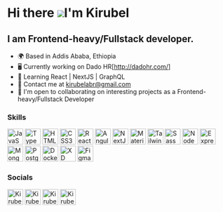 
Hi there ![](https://user-images.githubusercontent.com/18350557/176309783-0785949b-9127-417c-8b55-ab5a4333674e.gif)I'm Kirubel 
========================================================================================================================================

I am Frontend-heavy/Fullstack developer.
---------------------------------------

* 🌍 Based in Addis Ababa, Ethiopia
* 🖥️ Currently working on Dado HR[http://dadohr.com/]
* 🧠 Learning React | NextJS | GraphQL
* 💬 Contact me at [kirubelabr@gmail.com](mailto:kirubelabr@gmail.com)
* 🤝 I'm open to collaborating on interesting projects as a Frontend-heavy/Fullstack Developer

### Skills

<p align="left">
<a  href="https://developer.mozilla.org/en-US/docs/Web/JavaScript" target="_blank"
  rel="noreferrer"><img src="https://seeklogo.com/images/J/javascript-js-logo-2949701702-seeklogo.com.png" width="36"
    height="36" alt="JavaScript" /></a>
<a  href="https://www.typescriptlang.org/" target="_blank" rel="noreferrer"><img
    src="https://seeklogo.com/images/T/typescript-logo-B29A3F462D-seeklogo.com.png" width="36" height="36"
    alt="TypeScript" /></a>
<a  href="https://developer.mozilla.org/en-US/docs/Glossary/HTML5" target="_blank"
  rel="noreferrer"><img
    src="https://seeklogo.com/images/H/html5-without-wordmark-color-logo-14D252D878-seeklogo.com.png" width="36"
    height="36" alt="HTML5" /></a>
<a  href="https://www.w3.org/TR/CSS/#css" target="_blank" rel="noreferrer"><img
    src="https://raw.githubusercontent.com/danielcranney/readme-generator/main/public/icons/skills/css3-colored.svg"
    width="36" height="36" alt="CSS3" /></a>
<a  href="https://reactjs.org/" target="_blank" rel="noreferrer"><img
    src="https://img.icons8.com/?size=512&id=wPohyHO_qO1a&format=png" width="36" height="36" alt="React" /></a>
<a  href="https://angular.io" target="_blank" rel="noreferrer"><img
    src="https://img.icons8.com/color/36/000000/angularjs.png" width="36" height="36" alt="Angular" /></a>
<a  href="https://nextjs.org/docs" target="_blank" rel="noreferrer"><img
    src="https://seeklogo.com/images/N/next-js-logo-8FCFF51DD2-seeklogo.com.png" width="36" height="36"
    alt="NextJs" /></a>
<a  href="https://mui.com/" target="_blank" rel="noreferrer"><img
    src="https://seeklogo.com/images/M/material-ui-logo-5BDCB9BA8F-seeklogo.com.png" width="36" height="36"
    alt="MaterialUI" /></a>
<a  href="https://tailwindcss.com/" target="_blank" rel="noreferrer"><img
    src="https://raw.githubusercontent.com/danielcranney/readme-generator/main/public/icons/skills/tailwindcss-colored.svg"
    width="36" height="36" alt="TailwindCSS" /></a>
<a  href="https://sass-lang.com/" target="_blank" rel="noreferrer"><img
    src="https://raw.githubusercontent.com/danielcranney/readme-generator/main/public/icons/skills/sass-colored.svg"
    width="36" height="36" alt="Sass" /></a>
<a  href="https://nodejs.org/en/" target="_blank" rel="noreferrer"><img
    src="https://raw.githubusercontent.com/danielcranney/readme-generator/main/public/icons/skills/nodejs-colored.svg"
    width="36" height="36" alt="NodeJS" /></a>
<a  href="https://expressjs.com/" target="_blank" rel="noreferrer"><img
    src="https://raw.githubusercontent.com/danielcranney/readme-generator/main/public/icons/skills/express-colored.svg"
    width="36" height="36" alt="Express" /></a>
<a  href="https://www.mongodb.com/" target="_blank" rel="noreferrer"><img
    src="https://raw.githubusercontent.com/danielcranney/readme-generator/main/public/icons/skills/mongodb-colored.svg"
    width="36" height="36" alt="MongoDB" /></a>
<a  href="https://www.postgresql.org/" target="_blank" rel="noreferrer"><img
    src="https://seeklogo.com/images/P/postgresql-logo-5309879B58-seeklogo.com.png" width="36" height="36"
    alt="PostgreSQL" /></a>
<a  href="https://www.docker.com/" target="_blank" rel="noreferrer"><img
    src="https://img.icons8.com/dusk/36/000000/docker.png" width="36" height="36" alt="Docker" /></a>
<a  href="https://www.adobe.com/uk/products/xd.html" target="_blank" rel="noreferrer"><img
    src="https://raw.githubusercontent.com/danielcranney/readme-generator/main/public/icons/skills/xd-colored.svg"
    width="36" height="36" alt="XD" /></a>
<a  href="https://www.figma.com/" target="_blank" rel="noreferrer"><img
    src="https://raw.githubusercontent.com/danielcranney/readme-generator/main/public/icons/skills/figma-colored.svg"
    width="36" height="36" alt="Figma" /></a>
</p>


### Socials


<p align="left">
  <a href="https://www.linkedin.com/in/kirubel-abera-77a70273/" target="_blank" rel="noreferrer"><img src="https://seeklogo.com/images/L/linkedin-icon-logo-05B2880899-seeklogo.com.png" width="36" height="36" alt="Kirubel - LinkedIn" /></a>
  <a href="https://stackoverflow.com/users/6810539/kirubel" target="_blank" rel="noreferrer"><img src="https://seeklogo.com/images/S/stackoverflow-logo-31EF274B60-seeklogo.com.png" width="36" height="36" alt="Kirubel - Stackoverflow" /></a>
  <a href="https://twitter.com/kirubel_c" target="_blank" rel="noreferrer"><img src="https://seeklogo.com/images/T/twitter-icon-circle-blue-logo-94339974C6-seeklogo.com.png" width="36" height="36" alt="Kirubel - Twitter" /></a>
  <a href="https://github.com/Kirubelabr" target="_blank" rel="noreferrer"><img src="https://seeklogo.com/images/G/github-logo-7880D80B8D-seeklogo.com.png" width="36" height="36" alt="Kirubel - Github" /></a>
</p>

